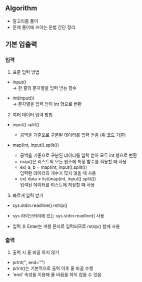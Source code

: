 ## Algorithm
- 알고리즘 풀이
- 문제 풀이에 쓰이는 문법 간단 정리

## 기본 입출력

### 입력
1. 표준 입력 방법
- input()  
-> 한 줄의 문자열을 입력 받는 함수
   
- int(input())  
-> 문자열을 입력 받아 int 형으로 변환

2. 여러 데이터 입력 방법


 - input().split()
 
 
   - 공백을 기준으로 구분된 데이터를 입력 받음 (위 코드 기준)
   
 - map(int, input().split())
 
 
   - 공백을 기준으로 구분된 데이터를 입력 받아 모두 int 형으로 변환
   - map()은 리스트의 모든 원소에 특정 함수를 적용할 때 사용
   - ex) a, b = map(int, input().split())  
     입력된 데이터의 개수가 많지 않을 때 사용
   - ex) data = list(map(int, input().split())  
     입력된 데이터를 리스트에 저장할 때 사용

3. 빠르게 입력 받기


 - sys.stdin.readline().rstrip()
 
 
  - sys 라이브러리에 있는 sys.stdin.readline() 사용
  - 입력 후 Enter는 개행 문자로 입력되므로 rstrip() 함께 사용

### 출력
1. 출력 시 줄 바꿈 하지 않기
 - print('', end="")
  - print()는 기본적으로 출력 이후 줄 바꿈 수행
  - 'end' 속성을 이용해 줄 바꿈을 하지 않을 수 있음
